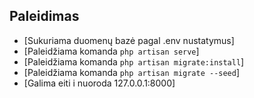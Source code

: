 ## Paleidimas

-   [Sukuriama duomenų bazė pagal .env nustatymus]
-   [Paleidžiama komanda `php artisan serve`]
-   [Paleidžiama komanda `php artisan migrate:install`]
-   [Paleidžiama komanda `php artisan migrate --seed`]
-   [Galima eiti i nuoroda 127.0.0.1:8000]

